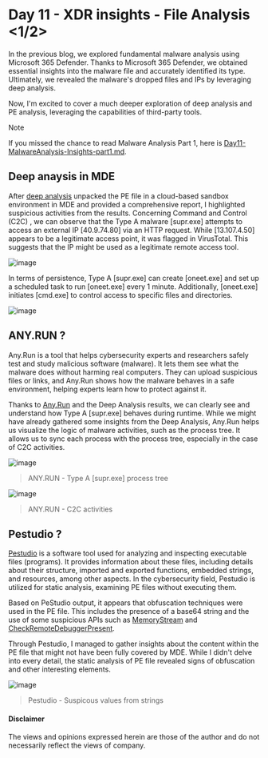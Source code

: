 # Day 11 - XDR insights - File Analysis <1/2>
In the previous blog, we explored fundamental malware analysis using Microsoft 365 Defender. Thanks to Microsoft 365 Defender, we obtained essential insights into the malware file and accurately identified its type. Ultimately, we revealed the malware's dropped files and IPs by leveraging deep analysis.

Now, I'm excited to cover a much deeper exploration of deep analysis and PE analysis, leveraging the capabilities of third-party tools.

> [!Note]
> If you missed the chance to read Malware Analysis Part 1, here is [Day11-MalwareAnalysis-Insights-part1.md](https://github.com/LearningKijo/SecurityResearcher-Note/blob/main/SecurityResearcher-Note-Folder/Day11-MalwareAnalysis-Insights-part1.md).

## Deep anaysis in MDE
After [deep analysis](https://learn.microsoft.com/en-us/microsoft-365/security/defender-endpoint/respond-file-alerts?view=o365-worldwide#deep-analysis) unpacked the PE file in a cloud-based sandbox environment in MDE and provided a comprehensive report, I highlighted suspicious activities from the results. 
Concerning Command and Control (C2C) , we can observe that the Type A malware [supr.exe] attempts to access an external IP [40.9.74.80] via an HTTP request. 
While [13.107.4.50] appears to be a legitimate access point, it was flagged in VirusTotal. This suggests that the IP might be used as a legitimate remote access tool.

![image](https://github.com/LearningKijo/SecurityResearcher-Note/assets/120234772/ea8eb0ac-ac05-4e9a-901d-464e6c78e830)

In terms of persistence, Type A [supr.exe] can create [oneet.exe] and set up a scheduled task to run [oneet.exe] every 1 minute. 
Additionally, [oneet.exe] initiates [cmd.exe] to control access to specific files and directories.

![image](https://github.com/LearningKijo/SecurityResearcher-Note/assets/120234772/8ecbdf02-7e61-48a2-b939-d25cffc6ec9b)


## ANY.RUN ?
Any.Run is a tool that helps cybersecurity experts and researchers safely test and study malicious software (malware). 
It lets them see what the malware does without harming real computers. 
They can upload suspicious files or links, and Any.Run shows how the malware behaves in a safe environment, helping experts learn how to protect against it.

Thanks to [Any.Run](https://app.any.run/tasks/7ad0e3c5-1617-437f-8cbb-700e40026cee/) and the Deep Analysis results, we can clearly see and understand how Type A [supr.exe] behaves during runtime. 
While we might have already gathered some insights from the Deep Analysis, Any.Run helps us visualize the logic of malware activities, such as the process tree. 
It allows us to sync each process with the process tree, especially in the case of C2C activities.

![image](https://github.com/LearningKijo/SecurityResearcher-Note/assets/120234772/1cda860c-8263-480a-8fbb-4c1747404d1d)
> ANY.RUN - Type A [supr.exe] process tree

![image](https://github.com/LearningKijo/SecurityResearcher-Note/assets/120234772/8a68527d-346d-42fa-a09b-518b7e9b25aa)
> ANY.RUN - C2C activities

## Pestudio ?
[Pestudio](https://www.winitor.com/download) is a software tool used for analyzing and inspecting executable files (programs). 
It provides information about these files, including details about their structure, imported and exported functions, embedded strings, and resources, among other aspects. In the cybersecurity field, Pestudio is utilized for static analysis, examining PE files without executing them.


Based on PeStudio output, it appears that obfuscation techniques were used in the PE file. 
This includes the presence of a base64 string and the use of some suspicious APIs such as [MemoryStream](https://learn.microsoft.com/en-us/dotnet/api/system.io.memorystream?view=net-7.0) and [CheckRemoteDebuggerPresent](https://learn.microsoft.com/en-us/windows/win32/api/debugapi/nf-debugapi-checkremotedebuggerpresent).

Through Pestudio, I managed to gather insights about the content within the PE file that might not have been fully covered by MDE. 
While I didn't delve into every detail, the static analysis of PE file revealed signs of obfuscation and other interesting elements.

![image](https://github.com/LearningKijo/SecurityResearcher-Note/assets/120234772/3eaac226-4a09-4535-aa69-116d771eafb4)
> Pestudio - Suspicous values from strings

#### Disclaimer
The views and opinions expressed herein are those of the author and do not necessarily reflect the views of company.
